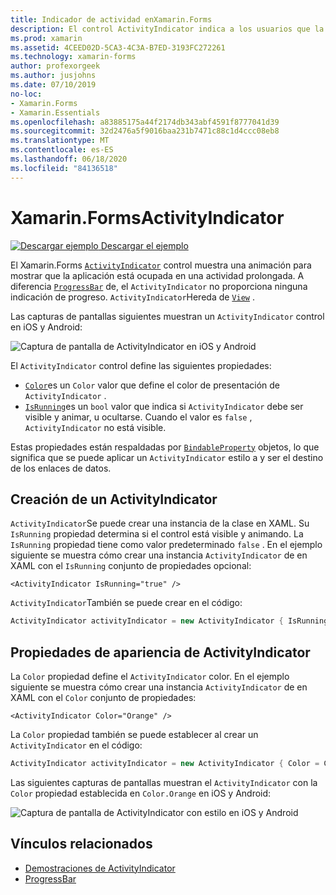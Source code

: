 ```yaml
---
title: Indicador de actividad enXamarin.Forms
description: El control ActivityIndicator indica a los usuarios que la aplicación está ocupada en una actividad prolongada, sin indicar ningún progreso. En este artículo se explica cómo usar una ActivityIndicator en XAML y en el código.
ms.prod: xamarin
ms.assetid: 4CEED02D-5CA3-4C3A-B7ED-3193FC272261
ms.technology: xamarin-forms
author: profexorgeek
ms.author: jusjohns
ms.date: 07/10/2019
no-loc:
- Xamarin.Forms
- Xamarin.Essentials
ms.openlocfilehash: a83885175a44f2174db343abf4591f8777041d39
ms.sourcegitcommit: 32d2476a5f9016baa231b7471c88c1d4ccc08eb8
ms.translationtype: MT
ms.contentlocale: es-ES
ms.lasthandoff: 06/18/2020
ms.locfileid: "84136518"
---
```

# <a name="xamarinforms-activityindicator"></a>Xamarin.FormsActivityIndicator
[![Descargar ejemplo](~/media/shared/download.png) Descargar el ejemplo](https://docs.microsoft.com/samples/xamarin/xamarin-forms-samples/userinterface-activityindicatordemos/)

El Xamarin.Forms [`ActivityIndicator`](xref:Xamarin.Forms.ActivityIndicator) control muestra una animación para mostrar que la aplicación está ocupada en una actividad prolongada. A diferencia [`ProgressBar`](xref:Xamarin.Forms.ProgressBar) de, el `ActivityIndicator` no proporciona ninguna indicación de progreso. `ActivityIndicator`Hereda de [`View`](xref:Xamarin.Forms.View) .

Las capturas de pantallas siguientes muestran un `ActivityIndicator` control en iOS y Android:

![Captura de pantalla de ActivityIndicator en iOS y Android](activityindicator-images/activityindicators-default.png "Captura de pantalla de ActivityIndicator en iOS y Android")

El `ActivityIndicator` control define las siguientes propiedades:

* [`Color`](xref:Xamarin.Forms.ActivityIndicator.Color)es un `Color` valor que define el color de presentación de `ActivityIndicator` .
* [`IsRunning`](xref:Xamarin.Forms.ActivityIndicator.IsRunning)es un `bool` valor que indica si `ActivityIndicator` debe ser visible y animar, u ocultarse. Cuando el valor es `false` , `ActivityIndicator` no está visible.

Estas propiedades están respaldadas por [`BindableProperty`](xref:Xamarin.Forms.BindableProperty) objetos, lo que significa que se puede aplicar un `ActivityIndicator` estilo a y ser el destino de los enlaces de datos.

## <a name="create-an-activityindicator"></a>Creación de un ActivityIndicator

`ActivityIndicator`Se puede crear una instancia de la clase en XAML. Su `IsRunning` propiedad determina si el control está visible y animando. La `IsRunning` propiedad tiene como valor predeterminado `false` . En el ejemplo siguiente se muestra cómo crear una instancia `ActivityIndicator` de en XAML con el `IsRunning` conjunto de propiedades opcional:

```xaml
<ActivityIndicator IsRunning="true" />
```

`ActivityIndicator`También se puede crear en el código:

```csharp
ActivityIndicator activityIndicator = new ActivityIndicator { IsRunning = true };
```

## <a name="activityindicator-appearance-properties"></a>Propiedades de apariencia de ActivityIndicator

La `Color` propiedad define el `ActivityIndicator` color. En el ejemplo siguiente se muestra cómo crear una instancia `ActivityIndicator` de en XAML con el `Color` conjunto de propiedades:

```xaml
<ActivityIndicator Color="Orange" />
```

La `Color` propiedad también se puede establecer al crear un `ActivityIndicator` en el código:

```csharp
ActivityIndicator activityIndicator = new ActivityIndicator { Color = Color.Orange };
```

Las siguientes capturas de pantallas muestran el `ActivityIndicator` con la `Color` propiedad establecida en `Color.Orange` en iOS y Android:

![Captura de pantalla de ActivityIndicator con estilo en iOS y Android](activityindicator-images/activityindicators-styled.png "Captura de pantalla de ActivityIndicator con estilo en iOS y Android")

## <a name="related-links"></a>Vínculos relacionados

* [Demostraciones de ActivityIndicator](https://docs.microsoft.com/samples/xamarin/xamarin-forms-samples/userinterface-activityindicatordemos/)
* [ProgressBar](~/xamarin-forms/user-interface/progressbar.md)
